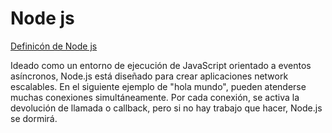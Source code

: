 
# Node js

[Definicón de Node js](https://nodejs.org/es/about/)

Ideado como un entorno de ejecución de JavaScript orientado a eventos asíncronos, Node.js está diseñado para crear aplicaciones network escalables. En el siguiente ejemplo de "hola mundo", pueden atenderse muchas conexiones simultáneamente. Por cada conexión, se activa la devolución de llamada o callback, pero si no hay trabajo que hacer, Node.js se dormirá.
